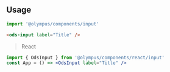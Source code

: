 ## Usage

```js
import '@olympus/components/input'
```

```html
<ods-input label="Title" />
```

> React

```jsx
import { OdsInput } from '@olympus/components/react/input'
const App = () => <OdsInput label="Title" />
```
